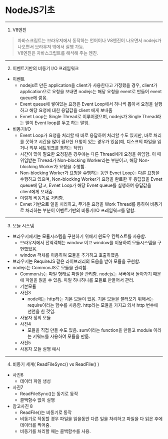 # NodeJS기초
***
1. V8엔진
>자바스크립트는 브라우저에서 동작하는 언어이나 V8엔진이 나오면서 nodejs가 나오면서 브라우저 밖에서 실행 가능.    
>V8엔진은 자바스크립트를 해석해 주는 엔진.
***
2. 이벤트기반의 비동기 I/O 프레임워크
+ 이벤트
  + nodejs로 만든 application을 client가 사용한다고 가정했을 경우, client가 application으로 요청을 보내면 nodejs는 해당 요청을 event로 만들어 event queue에 쌓음.
  + Event queue에 쌓여있는 요청은 Event Loop에서 하나씩 뽑아서 요청을 실행하고 해당 요청에 대한 응답값을 client 에게 보내줌
  + Evnet Loop는 Single Thread로 이루어졌으며, nodejs가 Single Thread라는 말이 Event loop를 두고 하는 말임.
+ 비동기I/O
  + Event Loop가 요청을 처리할 때 바로 응답하여 처리할 수도 있지만, 바로 처리를 못하고 시간을 많이 필요한 요청이 있는 경우가 있음(예, 디스크의 파일을 읽거나 외부 네트워크를 통하는 작업)
  + 시간이 많이 필요한 요청같은 경우에는 다른 Thread에게 요청을 위임함. 이 때 위임받는 Thread가 Non-blocking Worker라는 부분이고, 해당 Non-blocking Worker가 요청을 수행함.
  + Non-blocking Worker가 요청을 수행하는 동안 Evnet Loop는 다른 요청을 수행하고 있으며, Non-blocking Worker가 요청을 완료한 후 응답값을 Evnet queue에 담고, Evnet Loop가 해당 Evnet queue를 실행하여 응답값을 client에게 보내줌.
  + 이렇게 비동기로 처리함.
  + Evnet 기반으로 일을 처리하고, 무거운 요청을 Work Thread를 통하여 비동기로 처리하는 부분이 이벤트기반의 비동기I/O 프레임워크를 말함.
***
3. 모듈 시스템
+ 브라우저에서는 모듈시스템을 구현하기 위해서 윈도우 컨텍스트를 사용함.
  + 브라우저에서 전역객체는 window 이고 window를 이용하여 모듈시스템을 구현했었음.
  + window 객체를 이용하여 모듈을 추가하고 호출하였음
+ 브라우저는 RequireJS 같은 라이브러리의 도움을 받아 모듈을 구현함. 
+ nodejs는 CommonJS로 모듈을 관리함.
  + CommonJs는 파일 형태로 파일을 관리함. nodejs는 서버에서 돌아가기 때문에 파일을 읽을 수 있음. 파일 하나하나를 모듈로 만들어서 관리.
  + 기본모듈 
  + 사진3
    + node에는 http라는 기본 모듈이 있음. 기본 모듈을 불러오기 위해서는 require이라는 함수를 사용함. http라는 모듈을 가지고 와서 http 변수에 선언을 한 것임.
  + 사용자 정의 모듈
  + 사진4
    + 모듈을 직접 만들 수도 있음. sum이라는 function을 만들고 module 이라는 키워드를 사용하여 모듈을 만듦. 
  + 사진5
  + 사용자 모듈 실행 예시
***
4. 비동기 세계( ReadFileSync() vs ReadFile() )
  + 사진6
    + 데이터 파일 생성
  + 사진7
    + ReadFileSync()는 동기로 동작
    + 콜백함수 없이 실행
  + 참고사진 8
    + ReadFile()는 비동기로 동작
    + 비동기로 작동할 경우 파일을 읽을동안 다른 일을 처리하고 파일을 다 읽은 후에 데이터를 찍어줌.
    + 비동기를 처리할 때는 콜백함수를 사용.  
